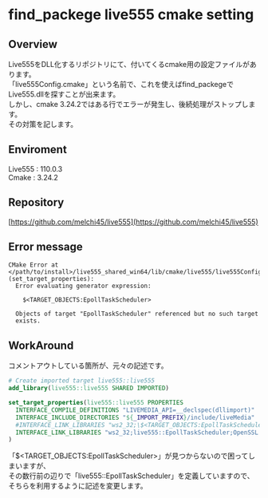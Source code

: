 
# find_packege live555 cmake setting

## Overview

Live555をDLL化するリポジトリにて、付いてくるcmake用の設定ファイルがあります。  
「live555Config.cmake」という名前で、これを使えばfind_packegeでLive555.dllを探すことが出来ます。  
しかし、cmake 3.24.2ではある行でエラーが発生し、後続処理がストップします。  
その対策を記します。  

## Enviroment

Live555 : 110.0.3  
Cmake : 3.24.2  

## Repository

[https://github.com/melchi45/live555](https://github.com/melchi45/live555)  

## Error message

``` text
CMake Error at </path/to/install>/live555_shared_win64/lib/cmake/live555/live555Config.cmake:110 (set_target_properties):
  Error evaluating generator expression:

    $<TARGET_OBJECTS:EpollTaskScheduler>

  Objects of target "EpollTaskScheduler" referenced but no such target
  exists.
```

## WorkAround

コメントアウトしている箇所が、元々の記述です。  

``` cmake
# Create imported target live555::live555
add_library(live555::live555 SHARED IMPORTED)

set_target_properties(live555::live555 PROPERTIES
  INTERFACE_COMPILE_DEFINITIONS "LIVEMEDIA_API=__declspec(dllimport)"
  INTERFACE_INCLUDE_DIRECTORIES "${_IMPORT_PREFIX}/include/liveMedia"
  #INTERFACE_LINK_LIBRARIES "ws2_32;\$<TARGET_OBJECTS:EpollTaskScheduler>;OpenSSL::SSL;OpenSSL::Crypto"
  INTERFACE_LINK_LIBRARIES "ws2_32;live555::EpollTaskScheduler;OpenSSL::SSL;OpenSSL::Crypto"
)
```

「$<TARGET_OBJECTS:EpollTaskScheduler>」が見つからないので困ってしまいますが、  
その数行前の辺りで「live555::EpollTaskScheduler」を定義していますので、そちらを利用するように記述を変更します。  


